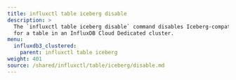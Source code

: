 ```yaml
---
title: influxctl table iceberg disable
description: >
  The `influxctl table iceberg disable` command disables Iceberg-compatible exports
  for a table in an InfluxDB Cloud Dedicated cluster.
menu:
  influxdb3_clustered:
    parent: influxctl table iceberg
weight: 401
source: /shared/influxctl/table/iceberg/disable.md
---
```


<!-- //SOURCE content/shared/influxctl/table/iceberg/disable.md -->
